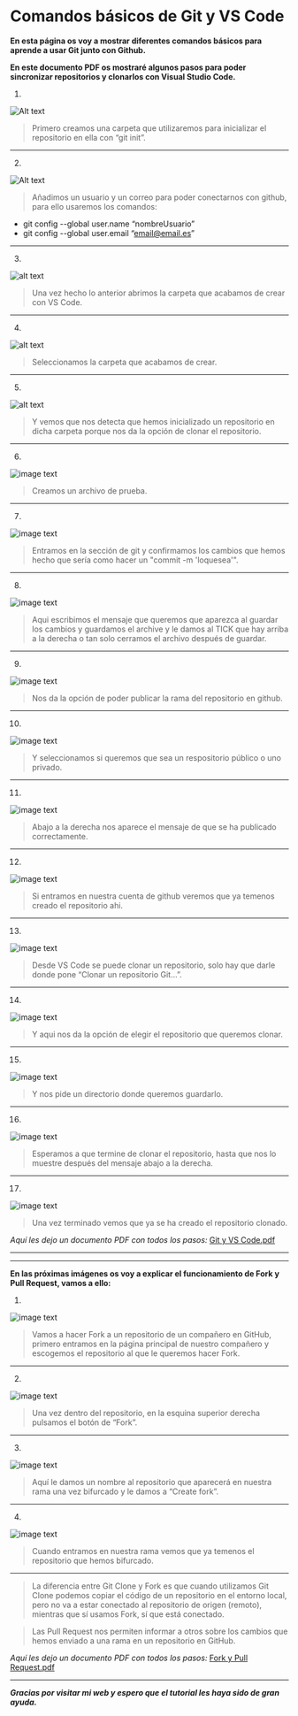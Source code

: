 # Comandos básicos de Git y VS Code

**En esta página os voy a mostrar diferentes comandos básicos para aprende a usar Git junto con Github.**

**En este documento PDF os mostraré algunos pasos para poder sincronizar repositorios y clonarlos con Visual Studio Code.**

1.


![Alt text](https://github.com/suli-10/suli-10.github.io/blob/main/imagenes/Captura%20de%20pantalla%20de%202022-09-21%2009-08-36.png)

>Primero creamos una carpeta que utilizaremos para inicializar el repositorio en ella con “git init”.

***

2.


![Alt text](https://github.com/suli-10/suli-10.github.io/blob/main/imagenes/Captura%20de%20pantalla%20de%202022-09-21%2009-19-44.png)

>Añadimos un usuario y un correo para poder conectarnos con github, para ello usaremos los comandos:
- git config --global user.name “nombreUsuario”
- git config --global user.email “email@email.es”

***

3.


![alt text](https://github.com/suli-10/suli-10.github.io/blob/main/imagenes/Captura%20de%20pantalla%20de%202022-09-21%2009-20-16.png)

>Una vez hecho lo anterior abrimos la carpeta que acabamos de crear con VS Code.

***

4.


![alt text](https://github.com/suli-10/suli-10.github.io/blob/main/imagenes/Captura%20de%20pantalla%20de%202022-09-21%2009-20-26.png)

>Seleccionamos la carpeta que acabamos de crear.

***

5.

![alt text](https://github.com/suli-10/suli-10.github.io/blob/main/imagenes/Captura%20de%20pantalla%20de%202022-09-21%2009-20-41.png)

>Y vemos que nos detecta que hemos inicializado un repositorio en dicha carpeta porque nos da la opción de clonar el repositorio.

***

6.

![image text](https://github.com/suli-10/suli-10.github.io/blob/main/imagenes/Captura%20de%20pantalla%20de%202022-09-21%2009-21-11.png)

>Creamos un archivo de prueba.

***

7.

![image text](https://github.com/suli-10/suli-10.github.io/blob/main/imagenes/Captura%20de%20pantalla%20de%202022-09-21%2009-22-52.png)

>Entramos en la sección de git y confirmamos los cambios que hemos hecho que sería como hacer un "commit -m 'loquesea'".

***

8.

![image text](https://github.com/suli-10/suli-10.github.io/blob/main/imagenes/Captura%20de%20pantalla%20de%202022-09-21%2009-23-15.png)

>Aqui escribimos el mensaje que queremos que aparezca al guardar los cambios y guardamos el archive y le damos al TICK que hay arriba a la derecha o tan solo cerramos el archivo después de guardar.

***

9.

![image text](https://github.com/suli-10/suli-10.github.io/blob/main/imagenes/Captura%20de%20pantalla%20de%202022-09-21%2009-24-35.png)

>Nos da la opción de poder publicar la rama del repositorio en github.

***

10.

![image text](https://github.com/suli-10/suli-10.github.io/blob/main/imagenes/Captura%20de%20pantalla%20de%202022-09-21%2009-24-51.png)

>Y seleccionamos si queremos que sea un respositorio público o uno privado.

***

11.

![image text](https://github.com/suli-10/suli-10.github.io/blob/main/imagenes/Captura%20de%20pantalla%20de%202022-09-21%2009-25-18.png)

>Abajo a la derecha nos aparece el mensaje de que se ha publicado correctamente.

***

12.

![image text](https://github.com/suli-10/suli-10.github.io/blob/main/imagenes/Captura%20de%20pantalla%20de%202022-09-21%2009-25-30.png)

>Si entramos en nuestra cuenta de github veremos que ya temenos creado el repositorio ahi.

***

13.

![image text](https://github.com/suli-10/suli-10.github.io/blob/main/imagenes/Captura%20de%20pantalla%20de%202022-09-21%2009-25-31.png)

>Desde VS Code se puede clonar un repositorio, solo hay que darle donde pone “Clonar un repositorio Git…”.

***

14.

![image text](https://github.com/suli-10/suli-10.github.io/blob/main/imagenes/Captura%20de%20pantalla%20de%202022-09-21%2009-25-32.png)

>Y aqui nos da la opción de elegir el repositorio que queremos clonar.

***

15.

![image text](https://github.com/suli-10/suli-10.github.io/blob/main/imagenes/Captura%20de%20pantalla%20de%202022-09-21%2009-25-33.png)

>Y nos pide un directorio donde queremos guardarlo.

***

16.

![image text](https://github.com/suli-10/suli-10.github.io/blob/main/imagenes/Captura%20de%20pantalla%20de%202022-09-21%2009-25-34.png)

>Esperamos a que termine de clonar el repositorio, hasta que nos lo muestre después del mensaje abajo a la derecha.

***

17.

![image text](https://github.com/suli-10/suli-10.github.io/blob/main/imagenes/Captura%20de%20pantalla%20de%202022-09-21%2009-25-35.png)

>Una vez terminado vemos que ya se ha creado el repositorio clonado.


*Aquí les dejo un documento PDF con todos los pasos:*
[Git y VS Code.pdf](https://github.com/suli-10/suli-10.github.io/files/9629182/Git.y.VS.Code.pdf)

***
***
**En las próximas imágenes os voy a explicar el funcionamiento de **Fork** y **Pull Request**, vamos a ello:**

1.

![image text](https://github.com/suli9828/suli-10.github.io/blob/main/Fork%20y%20pull%20request/imagenes/1.png)

>Vamos a hacer Fork a un repositorio de un compañero en GitHub, primero entramos en la página principal de nuestro compañero y escogemos el repositorio al que le queremos hacer Fork.

***

2.

![image text](https://github.com/suli9828/suli-10.github.io/blob/main/Fork%20y%20pull%20request/imagenes/2.png)

>Una vez dentro del repositorio, en la esquina superior derecha pulsamos el botón de “Fork”.

***

3.

![image text](https://github.com/suli9828/suli-10.github.io/blob/main/Fork%20y%20pull%20request/imagenes/3.png)

>Aquí le damos un nombre al repositorio que aparecerá en nuestra rama una vez bifurcado y le damos a “Create fork”.

***

4.

![image text](https://github.com/suli9828/suli-10.github.io/blob/main/Fork%20y%20pull%20request/imagenes/1.png)

>Cuando entramos en nuestra rama vemos que ya temenos el repositorio que hemos bifurcado.

***
>La diferencia entre Git Clone y Fork es que cuando utilizamos Git Clone podemos copiar el código de un repositorio en el entorno local, pero no va a estar conectado al repositorio de origen (remoto), mientras que sí usamos Fork, sí que está conectado.

>Las Pull Request nos permiten informar a otros sobre los cambios que hemos enviado a una rama en un repositorio en GitHub.


*Aquí les dejo un documento PDF con todos los pasos:*
[Fork y Pull Request.pdf](https://github.com/suli9828/suli-10.github.io/blob/main/Fork%20y%20pull%20request/Fork%20y%20Pull%20Request.pdf)

***

***Gracias por visitar mi web y espero que el tutorial les haya sido de gran ayuda.***
